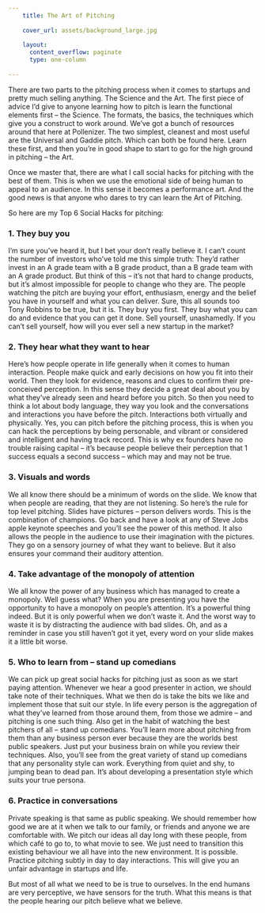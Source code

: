 ```yaml
---
    title: The Art of Pitching
    
    cover_url: assets/background_large.jpg
    
    layout:
      content_overflow: paginate
      type: one-column
    
---
```


There are two parts to the pitching process when it comes to startups and pretty much selling anything. The Science and the Art. The first piece of advice I’d give to anyone learning how to pitch is learn the functional elements first – the Science. The formats, the basics, the techniques which give you a construct to work around. We’ve got a bunch of resources around that here at Pollenizer. The two simplest, cleanest and most useful are the Universal and Gaddie pitch. Which can both be found here. Learn these first, and then you’re in good shape to start to go for the high ground in pitching – the Art.

Once we master that, there are what I call social hacks for pitching with the best of them. This is when we use the emotional side of being human to appeal to an audience. In this sense it becomes a performance art. And the good news is that anyone who dares to try can learn the Art of Pitching.

So here are my Top 6 Social Hacks for pitching:

### 1. They buy you

I’m sure you’ve heard it, but I bet your don’t really believe it. I can’t count the number of investors who’ve told me this simple truth: They’d rather invest in an A grade team with a B grade product, than a B grade team with an A grade product. But think of this – it’s not that hard to change products, but it’s almost impossible for people to change who they are. The people watching the pitch are buying your effort, enthusiasm, energy and the belief you have in yourself and what you can deliver. Sure, this all sounds too Tony Robbins to be true, but it is. They buy you first. They buy what you can do and evidence that you can get it done. Sell yourself, unashamedly. If you can’t sell yourself, how will you ever sell a new startup in the market?

### 2. They hear what they want to hear

Here’s how people operate in life generally when it comes to human interaction. People make quick and early decisions on how you fit into their world. Then they look for evidence, reasons and clues to confirm their pre-conceived perception. In this sense they decide a great deal about you by what they’ve already seen and heard before you pitch. So then you need to think a lot about body language, they way you look and the conversations and interactions you have before the pitch. Interactions both virtually and physically. Yes, you can pitch before the pitching process, this is when you can hack the perceptions by being personable, and vibrant or considered and intelligent and having track record. This is why ex founders have no trouble raising capital – it’s because people believe their perception that 1 success equals a second success – which may and may not be true.

### 3. Visuals and words

We all know there should be a minimum of words on the slide. We know that when people are reading, that they are not listening. So here’s the rule for top level pitching. Slides have pictures – person delivers words. This is the combination of champions. Go back and have a look at any of Steve Jobs apple keynote speeches and you’ll see the power of this method. It also allows the people in the audience to use their imagination with the pictures. They go on a sensory journey of what they want to believe. But it also ensures your command their auditory attention.

### 4. Take advantage of the monopoly of attention

We all know the power of any business which has managed to create a monopoly. Well guess what? When you are presenting you have the opportunity to have a monopoly on people’s attention. It’s a powerful thing indeed. But it is only powerful when we don’t waste it. And the worst way to waste it is by distracting the audience with bad slides. Oh, and as a reminder in case you still haven’t got it yet, every word on your slide makes it a little bit worse.

### 5. Who to learn from – stand up comedians

We can pick up great social hacks for pitching just as soon as we start paying attention. Whenever we hear a good presenter in action, we should take note of their techniques. What we then do is take the bits we like and implement those that suit our style. In life every person is the aggregation of what they’ve learned from those around them, from those we admire – and pitching is one such thing. Also get in the habit of watching the best pitchers of all – stand up comedians. You’ll learn more about pitching from them than any business person ever because they are the worlds best public speakers. Just put your business brain on while you review their techniques. Also, you’ll see from the great variety of stand up comedians that any personality style can work. Everything from quiet and shy, to jumping bean to dead pan. It’s about developing a presentation style which suits your true persona.

### 6. Practice in conversations

Private speaking is that same as public speaking. We should remember how good we are at it when we talk to our family, or friends and anyone we are comfortable with. We pitch our ideas all day long with these people, from which café to go to, to what movie to see. We just need to transition this existing behaviour we all have into the new environment. It is possible. Practice pitching subtly in day to day interactions. This will give you an unfair advantage in startups and life.

But most of all what we need to be is true to ourselves. In the end humans are very perceptive, we have sensors for the truth. What this means is that the people hearing our pitch believe what we believe.